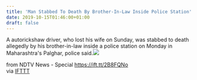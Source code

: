 ```yaml
---
title: 'Man Stabbed To Death By Brother-In-Law Inside Police Station'
date: 2019-10-15T01:46:00+01:00
draft: false
---
```


A autorickshaw driver, who lost his wife on Sunday, was stabbed to death allegedly by his brother-in-law inside a police station on Monday in Maharashtra's Palghar, police said.![](http://feeds.feedburner.com/~r/NDTV-LatestNews/~4/DARtd11KFBE)  
  
from NDTV News - Special https://ift.tt/2B8FQNo  
via [IFTTT](https://ifttt.com/?ref=da&site=blogger)